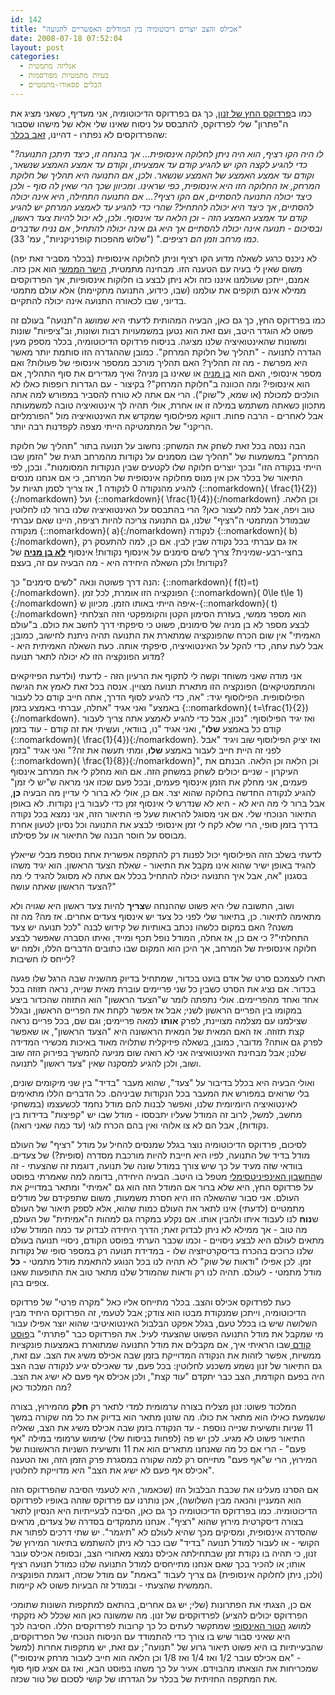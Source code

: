 ```yaml
---
id: 142
title: "אכילס והצב יוצרים דיכוטומיה בין המודלים האפשריים לתנועה"
date: 2008-07-18 07:52:04
layout: post
categories: 
  - אנליזה מתמטית
  - בעיות מתמטיות מפורסמות
  - הבלים פסאודו-מתמטיים
---
```

כמו ב<a href="http://www.gadial.net/?p=141">פרדוקס החץ של זנון</a>, כך גם בפרדוקס הדיכוטומיה, אני מעדיף, כשאני מציג את ה"פתרון" שלי לפרדוקס, להתבסס על ניסוח שאינו שלי אלא של מישהו שסבור שהפרדוקסים לא נפתרו - דהיינו, <a href="http://www.gadial.net/?p=140">זאב בכלר</a>:

"<em>לו היה הקו רציף, הוא היה ניתן לחלוקה אינסופית... אך בהנחה זו, כיצד תיתכן התנועה? כדי להגיע לקצה הקו יש להגיע קודם עד אמצעיתו, וקודם עד אמצע האמצע שנשאר, וקודם עד אמצע האמצע של האמצע שנשאר. ולכן, אם התנועה היא תהליך של חלוקת המרחק, אז החלוקה הזו היא אינסופית, כפי שראינו. ומכיוון שכך הרי שאין לה סוף - ולכן כיצד יכולה התנועה להסתיים, אם הקו רציף?... אם התנועה התחילה, היא אינה יכולה להסתיים, אך כיצד היא יכולה להתחיל? שהרי כדי להגיע עד לאמצע המרחק יש להגיע קודם עד אמצע האמצע הזה - וכן הלאה עד אינסוף. ולכן, לא יכול להיות צעד ראשון, ובסיכום - תנועה אינה יכולה להסתיים אך היא גם אינה יכולה להתחיל, אם נניח שדברים כמו מרחב וזמן הם רציפים.</em>" ("שלוש מהפכות קופרניקניות", עמ' 33).

לא ניכנס כרגע לשאלה מדוע הקו רציף וניתן לחלוקה אינסופית (בכלר מסביר זאת יפה) משום שאין לי בעיה עם הטענה הזו. מבחינה מתמטית, <a href="http://he.wikipedia.org/wiki/%D7%94%D7%99%D7%A9%D7%A8_%D7%94%D7%9E%D7%9E%D7%A9%D7%99">הישר הממשי</a> הוא אכן כזה. אמנם, ייתכן שעולמנו איננו כזה ולא ניתן לבצע בו חלוקות אינסופיות, אך הפרדוקסים ממילא אינם תוקפים את עולמנו (שבו, כידוע, התנועה מתקיימת) אלא עולם מתמטי בדיוני, שבו לכאורה התנועה אינה יכולה להתקיים.

כמו בפרדוקס החץ, כך גם כאן, הבעיה המהותית לדעתי היא שמושג ה"תנועה" בעולם זה פשוט לא הוגדר היטב, ועם זאת הוא נטען במשמעויות רבות ושונות, וב"ציפיות" שונות ומשונות שהאינטואיציה שלנו מציגה. בניסוח פרדוקס הדיכוטומיה, בכלר מספק מעין הגדרה לתנועה - "תהליך של חלוקת המרחק". כמובן שההגדרה הזו סותמת יותר מאשר היא מפרשת - מה זה תהליך? האם תהליך מורכב ממספר אינסופי של פעולות? ואם מספר אינסופי, האם הוא <a href="http://he.wikipedia.org/wiki/%D7%A7%D7%91%D7%95%D7%A6%D7%94_%D7%91%D7%AA_%D7%9E%D7%A0%D7%99%D7%94">בן מניה</a> או שאינו בן מניה? ואיך מגדירים את סוף התהליך, אם הוא אינסופי? ומה הכוונה ב"חלוקת המרחק"? בקיצור - עם הגדרות רופפות כאלו לא הולכים למכולת (או שמא, ל"שוק"). הרי אם אתה לא טורח להסביר במפורש למה אתה מתכוון כשאתה משתמש במילה זו או אחרת, אולי תהיה לך אינטואיציה טובה למשמעותה אבל לאחרים - הרבה פחות. דווקא מפילוסוף שמקדש את האינטואיציה מול "הפורמליזם הריקני" של המתמטיקה הייתי מצפה לקפדנות רבה יותר.

הבה ננסה בכל זאת לשחק את המשחק: נחשוב על תנועה בתור "תהליך של חלוקת המרחק" במשמעות של "תהליך שבו מסמנים על נקודות מהמרחב תגית של "הזמן שבו הייתי בנקודה הזו" ובכך יוצרים חלוקה שלו לקטעים שבין הנקודות המסומנות". ובכן, לפי התיאור של בכלר אכן אין מנוס מחלוקה אינסופית של המרחב, כי אם אנחנו מנסים להגיע מהנקודה 0 לנקודה 1, אז צריך לסמן תגיות על {::nomarkdown}\( \frac{1}{2}\){:/nomarkdown} ועל {::nomarkdown}\( \frac{1}{4}\){:/nomarkdown} וכן הלאה. טוב ויפה, אבל למה לעצור כאן? הרי בהתבסס על האינטואיציה שלנו ברור לנו לחלוטין שבמודל המתמטי ה"רציף" שלנו, גם התנועה צריכה להיות רציפה, היינו שאם עברתי מנקודה {::nomarkdown}\( a\){:/nomarkdown} לנקודה {::nomarkdown}\( b\){:/nomarkdown}, אז גם עברתי בכל נקודה שבין לבין. אם כן, למה להתעסק רק בחצי-רבע-שמינית? צריך לשים סימנים על אינסוף נקודות! אינסוף <a href="http://he.wikipedia.org/wiki/%D7%A2%D7%95%D7%A6%D7%9E%D7%AA_%D7%94%D7%A8%D7%A6%D7%A3"><strong>לא בן מניה</strong></a> של נקודות! ולכן השאלה היחידה היא - מה הבעיה עם זה, בעצם?

הנה דרך פשוטה ונאה "לשים סימנים" כך: {::nomarkdown}\( f(t)=t\){:/nomarkdown}. הפונקציה הזו אומרת, לכל זמן {::nomarkdown}\( 0\le t\le 1\){:/nomarkdown} איפה הייתי באותו הזמן. מכיוון ש-{::nomarkdown}\( t\){:/nomarkdown} הוא מספר ממשי, בעזרת הסימון הקטן והקומפקטי הזה הצלחתי לבצע מספר לא בן מניה של סימונים, פשוט כי סיפקתי דרך לחשב את כולם. ב"עולם האמיתי" אין שום הכרח שהפונקציה שמתארת את התנועה תהיה ניתנת לחישוב, כמובן; אבל לעת עתה, כדי להקל על האינטואיציה, סיפקתי אותה. כעת השאלה האמיתית היא - מדוע הפונקציה הזו לא יכולה לתאר תנועה?

אני מודה שאני משוחד וקשה לי לתקוף את הרעיון הזה - לדעתי (ולדעת הפיזיקאים והמתמטיקאים) הפונקציה הזו מתארת תנועה מצויין. אנסה בכל זאת לאמץ את הגישה הפילוסופית. הפילוסוף יגיד: "אה, כדי להגיע לסוף הדרך, אתה חייב קודם כל לעבור באמצע" ואני אגיד "אחלה, עברתי באמצע בזמן {::nomarkdown}\( t=\frac{1}{2}\){:/nomarkdown}. ואז יגיד הפילוסוף: "נכון, אבל כדי להגיע לאמצע אתה צריך לעבור קודם כל באמצע <strong>שלו</strong>", ואני אגיד "נו, בוודאי, ועשיתי את זה קודם - עוד בזמן {::nomarkdown}\( \frac{1}{4}\){:/nomarkdown}. ואז יציק הפילוסוף שוב ויגיד "אבל לפני זה היית חייב לעבור באמצע <strong>שלו</strong>, ומתי תעשה את זה?" ואני אגיד "בזמן {::nomarkdown}\( \frac{1}{8}\){:/nomarkdown}", וכן הלאה וכן הלאה. הבנתם את העיקרון - שניים יכולים לשחק במשחק הזה. אם הוא מחלק לי את המרחב אינסוף פעמים, אני מחלק את הזמן אינסוף פעמים, ובכל פעם שכזו אני מראה ש"יש לי זמן" להגיע לנקודה החדשה בחלוקה שהוא יצר. אם כן, אולי לא ברור לי עדיין מה הבעיה <strong>כן</strong>, אבל ברור לי מה היא לא - היא לא שנדרש לי אינסוף זמן כדי לעבור בין נקודות. לא באופן התיאור הנוכחי שלי. אם אני מסוגל להראות שעל פי התיאור הזה, אני נמצא בכל נקודה בדרך בזמן סופי, הרי שלא לקח לי זמן אינסופי לבצע את התנועה וכל נסיון לטעון אחרת מבוסס על חוסר הבנה של התיאור או על פסילתו.

לדעתי בשלב הזה הפילוסוף יכול לפנות רק להתקפה אפשרית אחת נוספת מבלי שייאלץ להגיד באופן ישיר שהוא אינו מקבל את התיאור - שאלת הצעד הראשון. הוא יגיד משהו בסגנון "אה, אבל איך התנועה יכולה להתחיל בכלל אם אתה לא מסוגל להגיד לי מה הצעד הראשון שאתה עושה?"

ושוב, התשובה שלי היא פשוט שההנחה ש<strong>צריך</strong> להיות צעד ראשון היא שגויה ולא מתאימה לתיאור. כן, בתיאור שלי לפני כל צעד יש אינסוף צעדים אחרים. אז מה? מה זה משנה? האם במקום כלשהו נכתב באותיות של קידוש לבנה "לכל תנועה יש צעד התחלתי"? כי אם כן, אז אחלה, המודל נופל תכף ומייד, ואיתו הסברה שאפשר לבצע חלוקה אינסופית של המרחב, אך היכן הוא המקום שבו כתובים הדברים הללו, ולמה יש לייחס לו חשיבות?

תארו לעצמכם סרט של אדם בועט בכדור, שמתחיל בדיוק מהשניה שבה הרגל שלו פגעה בכדור. אם נציג את הסרט כשבין כל שני פריימים עוברת מאית שנייה, נראה תזוזה בכל אחד ואחד מהפריימים. אולי נתפתה לומר ש"הצעד הראשון" הוא התזוזה שהכדור ביצע במקומו בין הפריים הראשון לשני; אבל אז אפשר לקחת את הפריים הראשון, ובגלל שצילמנו עם מצלמה מצויינת, לפרק <strong>אותו</strong> למאה פריימים; וגם שם, בכל פריים נראה קצת תזוזה. אז האם המאית של המאית הראשונה היא "הצעד הראשון", או שאפשר לפרק גם אותה? מדובר, כמובן, בשאלה פיזיקלית שתלויה מאוד באיכות מכשירי המדידה שלנו; אבל מבחינת האינטואיציה אני לא רואה שום מניעה להמשיך בפירוק הזה שוב ושוב, ולכן להגיע למסקנה שאין "צעד ראשון" לתנועה.

ואולי הבעיה היא בכלל בדיבור על "צעד", שהוא מעבר "בדיד" בין שני מיקומים שונים, בלי שרואים במפורש את המעבר בכל הנקודות שביניהם. כל הדברים הללו מתאימים לאינטואיציה היומיומית שלנו, ואפשר לבנות להם מודל נחמד לכשעצמו (במשחקי מחשב, למשל, לרוב זה המודל שעליו יתבססו - מודל שבו יש "קפיצות" בדידות בין נקודות), אבל הם לא צו אלוהי ואין בהם הכרח לוגי (עד כמה שאני רואה).

לסיכום, פרדוקס הדיכוטומיה נוצר בגלל שמנסים להחיל על מודל "רציף" של העולם מודל בדיד של התנועה, לפיו היא חייבת להיות מורכבת מסדרה (סופית?) של צעדים. בוודאי שזה מעיד על כך שיש צורך במודל שונה של תנועה, דוגמת זה שהצעתי - זה ש<a href="http://he.wikipedia.org/wiki/%D7%97%D7%A9%D7%91%D7%95%D7%9F_%D7%90%D7%99%D7%A0%D7%A4%D7%99%D7%A0%D7%99%D7%98%D7%A1%D7%99%D7%9E%D7%9C%D7%99">החשבון האינפיניטסימלי</a> מטפל בו היטב. הבעיה היחידה, בדומה למה שאמרתי בפוסט על פרדוקס החץ, היא שלא ברור אם המודל הזה הוא גם "אמיתי" ומתאר במדוייק את העולם. אני סבור שהשאלה הזו היא חסרת משמעות, משום שתפקידם של מודלים מתמטיים (לדעתי) אינו לתאר את העולם כמות שהוא, אלא לספק תיאור של העולם ש<strong>נוח</strong> לנו לעבוד איתו ולהבין אותו. אם נקלע במקרה גם למהות ה"אמיתית" של העולם, מה טוב - אך ממילא לא ניתן לבדוק זאת; הדרך היחידה לבדוק עד כמה המודל שלנו מתאים לעולם היא לבצע ניסויים - וכמו שכבר הערתי בפוסט הקודם, ניסויי תנועה בעולם שלנו כרוכים בהכרח בדיסקרטיזציה שלו - במדידת תנועה רק במספר סופי של נקודות זמן. לכן אפילו "ודאות של שוק" לא תהיה לנו בכל הנוגע להתאמת מודל מתמטי - <strong>כל</strong> מודל מתמטי - לעולם. תהיה לנו רק ודאות שהמודל שלנו מתאר טוב את התופעות שאנו צופים בהן.

כעת לפרדוקס אכילס והצב. בכלר מתייחס אליו כאל "מקרה פרטי" של פרדוקס הדיכוטומיה, וייתכן שמנקודת מבטו הוא צודק; אבל לטעמי, זה הפרדוקס היחיד מבין השלושה שיש בו בכלל טעם, בגלל אפקט הבלבול האינטואיטיבי שהוא יוצר אפילו עבור מי שמקבל את מודל התנועה הפשוט שהצעתי לעיל. את הפרדוקס כבר "פתרתי" ב<a href="http://www.gadial.net/?p=134">פוסט קודם </a>שבו הראיתי איך, אם מקבלים את מודל התנועה שמתוארת באמצעות פונקציות ממשיות, אפשר לזהות את הנקודה המדוייקת בזמן שבה אכילס משיג את הצב. עם זאת, גם התיאור של זנון נשמע משכנע לחלוטין: בכל פעם, עד שאכילס יגיע לנקודה שבה הצב היה בפעם הקודמת, הצב כבר יתקדם "עוד קצת", ולכן אכילס אף פעם לא ישיג את הצב. מה המלכוד כאן?

המלכוד פשוט: זנון מצליח בצורה ערמומית למדי לתאר רק <strong>חלק</strong> מהמירוץ, בצורה שנשמעת כאילו הוא מתאר את כולו. מה שזנון מתאר הוא בדיוק את כל מה שקורה במשך 11 שניות ותשיעית שנייה נוספת - עד הנקודה בזמן שבה אכילס משיג את הצב, שאליה התיאור פשוט לא מגיע. לכן יש פה (לפחות בניסוח שלי) שימוש ערמומי במילה "אף פעם" - הרי אם כל מה שאנחנו מתארים הוא את 11 ותשיעית השניות הראשונות של המירוץ, הרי ש"אף פעם" מתייחס רק למה שקורה במסגרת פרק הזמן הזה, ואז הטענה "אכילס אף פעם לא ישיג את הצב" היא מדוייקת לחלוטין.

אם הסרנו מעלינו את שכבת הבלבול הזו (שכאמור, היא לטעמי הסיבה שהפרדוקס הזה הוא המעניין והנאה מבין השלושה), אכן נותרנו עם פרדוקס שזהה באופיו לפרדוקס הדיכוטומיה. כמו בפרדוקס הדיכוטומיה כך גם כאן, הסיבה לבעייתיות היא הנסיון לתאר בצורה דיסקרטית מירוץ שהוא "רציף". אנחנו מתמקדים בסדרה של צעדים, מראים שהסדרה אינסופית, ומסיקים מכך שהיא לעולם לא "תיגמר". יש שתי דרכים לפתור את הקושי - או לעבור למודל תנועה "בדיד" שבו כבר לא ניתן להשתמש בתיאור המירוץ של זנון, כי תהיה בו נקודת זמן שבתחילתה אכילס נמצא מאחורי הצב, ובסופה אכילס עובר אותו; או להכיר בכך שאם אנחנו מתייחסים למודל התנועה שלנו כמודל תנועה רציף (ולכן, ניתן לחלוקה אינסופית) גם צריך לעבוד "באמת" עם מודל שכזה, דוגמת הפונקציה הממשית שהצעתי - ובמודל זה הבעיות פשוט לא קיימות.

אם כן, הצגתי את הפתרונות (שלי; יש גם אחרים, בהתאם למתקפות השונות שתומכי הפרדוקס יכולים להציע) לפרדוקסים של זנון. מה שמשונה כאן הוא שכלל לא נזקקתי למושג <a href="http://he.wikipedia.org/wiki/%D7%98%D7%95%D7%A8_%D7%90%D7%99%D7%A0%D7%A1%D7%95%D7%A4%D7%99#.D7.98.D7.95.D7.A8.D7.99.D7.9D_.D7.90.D7.99.D7.A0.D7.A1.D7.95.D7.A4.D7.99.D7.99.D7.9D">הטור האינסופי</a> שמתקשר לעתים כל כך קרובות לפרדוקסים הללו. הסיבה לכך היא שאיני סבור שיש בו צורך כדי להתמודד עם הניסוח הנוכחי של הפרדוקסים, שהבעייתיות בו היא פשוט תיאור גרוע של "תנועה"; עם זאת, יש מתקפות אחרות (למשל - "אם אכילס עובר 1/2 ואז 1/4 ואז 1/8 וכן הלאה הוא חייב לעבור מרחק אינסופי") שמכריחות את הוצאתו מהבוידם. אעיר על כך משהו בפוסט הבא, ואז גם אציג סוף סוף את המתקפה החזיתית של בכלר על הגדרתו של קושי לסכום של טור שכזה.
